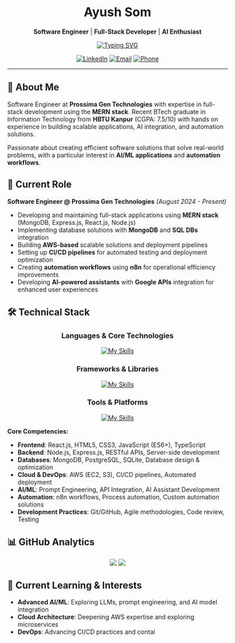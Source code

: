 <div align="center">

# Ayush Som
**Software Engineer** | **Full-Stack Developer** | **AI Enthusiast**

[![Typing SVG](https://readme-typing-svg.demolab.com/?lines=Full-Stack+MERN+Developer;AI+%26+Automation+Specialist;Software+Engineering+Professional&font=Fira%20Code&size=22&color=2F3037&center=true&vCenter=true&width=500)](https://git.io/typing-svg)

[![LinkedIn](https://img.shields.io/badge/LinkedIn-0077B5?style=flat-square&logo=linkedin&logoColor=white)](https://linkedin.com/in/ayushsom)
[![Email](https://img.shields.io/badge/Email-D14836?style=flat-square&logo=gmail&logoColor=white)](mailto:ayushsom26@gmail.com)
[![Phone](https://img.shields.io/badge/Phone-25D366?style=flat-square&logo=whatsapp&logoColor=white)](tel:+918265927091)

</div>

---

## 👋 About Me

Software Engineer at **Prossima Gen Technologies** with expertise in full-stack development using the **MERN stack**. Recent BTech graduate in Information Technology from **HBTU Kanpur** (CGPA: 7.5/10) with hands on experience in building scalable applications, AI integration, and automation solutions.

Passionate about creating efficient software solutions that solve real-world problems, with a particular interest in **AI/ML applications** and **automation workflows**.

## 🚀 Current Role

**Software Engineer @ Prossima Gen Technologies** *(August 2024 - Present)*
- Developing and maintaining full-stack applications using **MERN stack** (MongoDB, Express.js, React.js, Node.js)
- Implementing database solutions with **MongoDB** and **SQL DBs** integration
- Building **AWS-based** scalable solutions and deployment pipelines
- Setting up **CI/CD pipelines** for automated testing and deployment optimization
- Creating **automation workflows** using **n8n** for operational efficiency improvements
- Developing **AI-powered assistants** with **Google APIs** integration for enhanced user experiences

## 🛠️ Technical Stack

<div align="center">

### Languages & Core Technologies
[![My Skills](https://skillicons.dev/icons?i=js,ts,python,java,cpp,c,html,css,sql&theme=light&perline=9)](https://skillicons.dev)

### Frameworks & Libraries  
[![My Skills](https://skillicons.dev/icons?i=react,nodejs,express,mongodb,postgres,sqlite&theme=light&perline=6)](https://skillicons.dev)

### Tools & Platforms
[![My Skills](https://skillicons.dev/icons?i=aws,git,github,docker,vscode,postman&theme=light&perline=6)](https://skillicons.dev)

</div>

**Core Competencies:**
- **Frontend**: React.js, HTML5, CSS3, JavaScript (ES6+), TypeScript
- **Backend**: Node.js, Express.js, RESTful APIs, Server-side development
- **Databases**: MongoDB, PostgreSQL, SQLite, Database design & optimization
- **Cloud & DevOps**: AWS (EC2, S3), CI/CD pipelines, Automated deployment
- **AI/ML**: Prompt Engineering, API Integration, AI Assistant Development
- **Automation**: n8n workflows, Process automation, Custom automation solutions
- **Development Practices**: Git/GitHub, Agile methodologies, Code review, Testing

## 📊 GitHub Analytics

<div align="center">
<picture>
  <source media="(prefers-color-scheme: dark)" srcset="https://github-readme-stats.vercel.app/api/top-langs/?username=ayushsom1&layout=compact&theme=dark&hide_border=true">
  <img src="https://github-readme-stats.vercel.app/api/top-langs/?username=ayushsom1&layout=compact&theme=transparent&hide_border=true">
</picture>

<picture>
  <source media="(prefers-color-scheme: dark)" srcset="https://streak-stats.demolab.com/?user=ayushsom1&theme=dark&hide_border=true">
  <img src="https://streak-stats.demolab.com/?user=ayushsom1&theme=transparent&hide_border=true">
</picture>

</div>

## 🌱 Current Learning & Interests

- **Advanced AI/ML**: Exploring LLMs, prompt engineering, and AI model integration
- **Cloud Architecture**: Deepening AWS expertise and exploring microservices
- **DevOps**: Advancing CI/CD practices and contai
